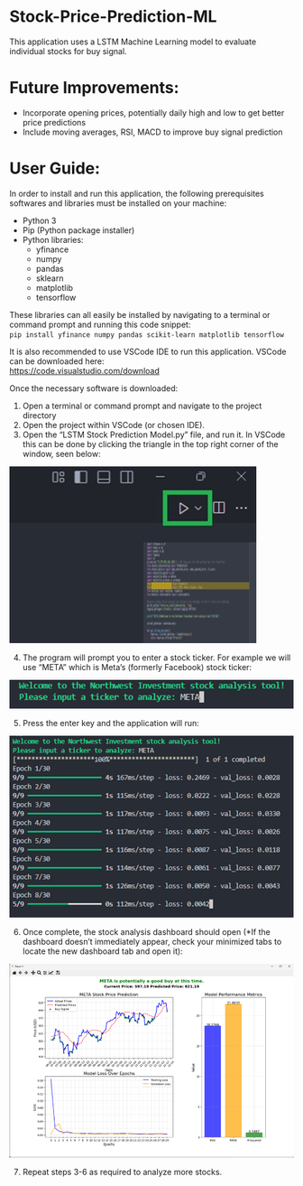 # Stock-Price-Prediction-ML
This application uses a LSTM Machine Learning model to evaluate individual stocks for buy signal.  

# Future Improvements:  
- Incorporate opening prices, potentially daily high and low to get better price predictions
- Include moving averages, RSI, MACD to improve buy signal prediction

# User Guide:  
In order to install and run this application, the following prerequisites softwares and libraries must be installed on your machine:
- Python 3
- Pip (Python package installer)
- Python libraries:
  - yfinance
  - numpy
  - pandas
  - sklearn
  - matplotlib
  - tensorflow

These libraries can all easily be installed by navigating to a terminal or command prompt and running this code snippet:  
`pip install yfinance numpy pandas scikit-learn matplotlib tensorflow`

It is also recommended to use VSCode IDE to run this application. VSCode can be downloaded here:  
https://code.visualstudio.com/download

Once the necessary software is downloaded:
1.	Open a terminal or  command prompt and navigate to the project directory
2.	Open the project within VSCode (or chosen IDE).
3.	Open the “LSTM Stock Prediction Model.py” file, and run it. In VSCode this can be done by clicking the triangle in the top right corner of the window, seen below:

![VSCode Run Button](image.png)

4.	The program will prompt you to enter a stock ticker. For example we will use “META” which is Meta’s (formerly Facebook) stock ticker:

![Console Input Image](image-1.png)

5.	Press the enter key and the application will run:

![Running Application Image](image-2.png)

6.	Once complete, the stock analysis dashboard should open (*If the dashboard doesn’t immediately appear, check your minimized tabs to locate the new dashboard tab and open it):

![Dashboard Image](image-3.png)

7.	Repeat steps 3-6 as required to analyze more stocks.
